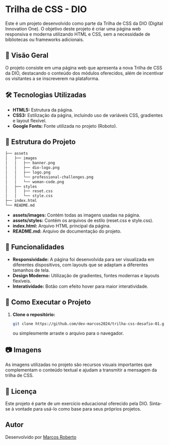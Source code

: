 # Trilha de CSS - DIO

Este é um projeto desenvolvido como parte da Trilha de CSS da DIO (Digital Innovation One). O objetivo deste projeto é criar uma página web responsiva e moderna utilizando HTML e CSS, sem a necessidade de bibliotecas ou frameworks adicionais.

## 🎨 Visão Geral

O projeto consiste em uma página web que apresenta a nova Trilha de CSS da DIO, destacando o conteúdo dos módulos oferecidos, além de incentivar os visitantes a se inscreverem na plataforma.

## 🛠️ Tecnologias Utilizadas

- **HTML5:** Estrutura da página.
- **CSS3:** Estilização da página, incluindo uso de variáveis CSS, gradientes e layout flexível.
- **Google Fonts:** Fonte utilizada no projeto (Roboto).

## 📁 Estrutura do Projeto

```bash
├── assets
│   ├── images
│   │   ├── banner.png
│   │   ├── dio-logo.png
│   │   ├── logo.png
│   │   └── professional-challenges.png
│   │   └── woman-code.png
│   ├── styles
│   │   ├── reset.css
│   │   └── style.css
├── index.html
└── README.md
```

- **assets/images:** Contém todas as imagens usadas na página.
- **assets/styles:** Contém os arquivos de estilo (reset.css e style.css).
- **index.html:** Arquivo HTML principal da página.
- **README.md:** Arquivo de documentação do projeto.
  

## 🌟 Funcionalidades

- **Responsividade:** A página foi desenvolvida para ser visualizada em diferentes dispositivos, com layouts que se adaptam a diferentes tamanhos de tela.
- **Design Moderno:** Utilização de gradientes, fontes modernas e layouts flexíveis.
- **Interatividade:** Botão com efeito hover para maior interatividade.
  

## 🚀 Como Executar o Projeto

1. **Clone o repositório:**
   ```bash
   git clone https://github.com/dev-marcos2024/trilha-css-desafio-01.git
   ``` 
   ou simplesmente arraste o arquivo para o navegador.


## 📷 Imagens

As imagens utilizadas no projeto são recursos visuais importantes que complementam o conteúdo textual e ajudam a transmitir a mensagem da trilha 
de CSS.


## 📝 Licença

Este projeto é parte de um exercício educacional oferecido pela DIO. Sinta-se à vontade para usá-lo como base para seus próprios projetos.


## Autor

Desenvolvido por [Marcos Roberto](git@github.com:dev-marcos2024/trilha-css-desafio-01.git)




